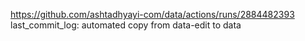 https://github.com/ashtadhyayi-com/data/actions/runs/2884482393
last_commit_log: automated copy from data-edit to data